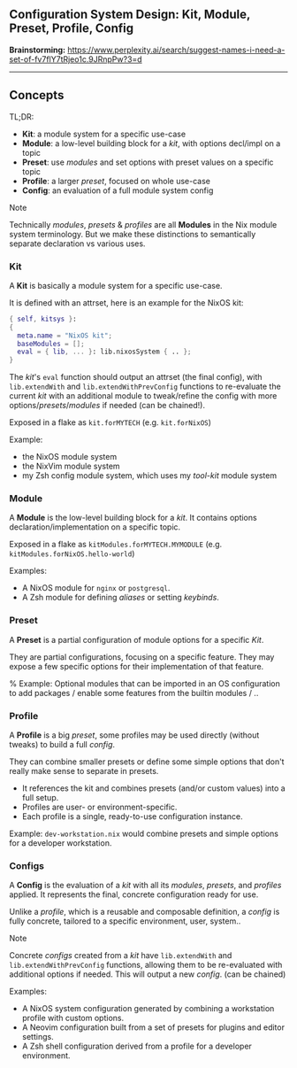 

## Configuration System Design: Kit, Module, Preset, Profile, Config

**Brainstorming:**
https://www.perplexity.ai/search/suggest-names-i-need-a-set-of-fv7flY7tRjeo1c.9JRnpPw?3=d

---

## Concepts

TL;DR:
- **Kit**: a module system for a specific use-case
- **Module**: a low-level building block for a _kit_, with options decl/impl on a topic
- **Preset**: use _modules_ and set options with preset values on a specific topic
- **Profile**: a larger _preset_, focused on whole use-case
- **Config**: an evaluation of a full module system config

> [!NOTE]
> Technically _modules_, _presets_ & _profiles_ are all **Modules** in the Nix module system terminology.
> But we make these distinctions to semantically separate declaration vs various uses.


### Kit

A **Kit** is basically a module system for a specific use-case.

It is defined with an attrset, here is an example for the NixOS kit:
```nix
{ self, kitsys }:
{
  meta.name = "NixOS kit";
  baseModules = [];
  eval = { lib, ... }: lib.nixosSystem { .. };
}
```

The _kit_'s `eval` function should output an attrset (the final config), with `lib.extendWith` and `lib.extendWithPrevConfig` functions to re-evaluate the current _kit_ with an additional module to
tweak/refine the config with more options/_presets_/_modules_ if needed (can be chained!).

Exposed in a flake as `kit.forMYTECH` (e.g. `kit.forNixOS`)

Example:
- the NixOS module system
- the NixVim module system
- my Zsh config module system, which uses my _tool-kit_ module system


### Module

A **Module** is the low-level building block for a _kit_.
It contains options declaration/implementation on a specific topic.

Exposed in a flake as `kitModules.forMYTECH.MYMODULE`
(e.g. `kitModules.forNixOS.hello-world`)

Examples:
- A NixOS module for `nginx` or `postgresql`.
- A Zsh module for defining _aliases_ or setting _keybinds_.


### Preset

A **Preset** is a partial configuration of module options for a specific _Kit_.

They are partial configurations, focusing on a specific feature.
They may expose a few specific options for their implementation of that feature.

% Example:
Optional modules that can be imported in an OS configuration to add packages / enable some features from the builtin modules / ..


### Profile

A **Profile** is a big _preset_, some profiles may be used directly (without tweaks) to build a
full _config_.

They can combine smaller presets or define some simple options that don't really make sense to separate in presets.

- It references the kit and combines presets (and/or custom values) into a full setup.
- Profiles are user- or environment-specific.
- Each profile is a single, ready-to-use configuration instance.

Example: `dev-workstation.nix` would combine presets and simple options for a developer workstation.


### Configs

A **Config** is the evaluation of a *_kit_* with all its _modules_, _presets_, and _profiles_ applied.
It represents the final, concrete configuration ready for use.

Unlike a _profile_, which is a reusable and composable definition, a _config_ is fully concrete, tailored to a specific environment, user, system..

> [!NOTE]
> Concrete _configs_ created from a _kit_ have `lib.extendWith` and `lib.extendWithPrevConfig` functions, allowing them to be re-evaluated with additional options if needed.
> This will output a new _config_. (can be chained)

Examples:
- A NixOS system configuration generated by combining a workstation profile with custom options.
- A Neovim configuration built from a set of presets for plugins and editor settings.
- A Zsh shell configuration derived from a profile for a developer environment.
